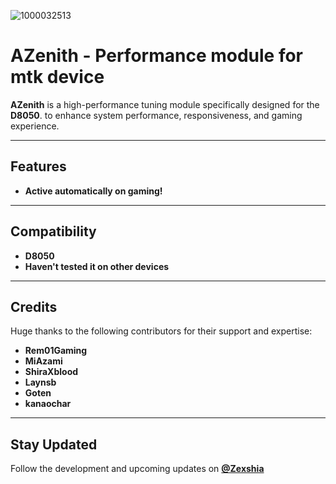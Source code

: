 ![1000032513](https://github.com/user-attachments/assets/3bf4fdfc-30dc-4ead-93f6-a270c00b67f9)

#  AZenith -  Performance module for mtk device 

**AZenith** is a high-performance tuning module specifically designed for the **D8050**. to enhance system performance, responsiveness, and gaming experience.  

---

##  Features  
- **Active automatically on gaming!**

---

##  Compatibility  
- **D8050**
- **Haven't tested it on other devices** 
 
---

##  Credits  
Huge thanks to the following contributors for their support and expertise:  
- **Rem01Gaming**  
- **MiAzami**  
- **ShiraXblood**  
- **Laynsb**  
- **Goten**  
- **kanaochar**
---

## Stay Updated  
Follow the development and upcoming updates on **[@Zexshia](https://t.me/zexshiach)**
